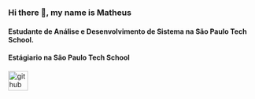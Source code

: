### Hi there 👋, my name is Matheus
#### Estudante de Análise e Desenvolvimento de Sistema na São Paulo Tech School.
#### Estágiario na São Paulo Tech School

[<img src='https://cdn.jsdelivr.net/npm/simple-icon@3.0.1/icons/github.svg' alt='github' height='40'>](https://github.com/matheusferreira079)
<!--
**matheusferreira079/matheusferreira079** is a ✨ _special_ ✨ repository because its `README.md` (this file) appears on your GitHub profile.

Here are some ideas to get you started:

- 🔭 I’m currently working on ...
- 🌱 I’m currently learning ...
- 👯 I’m looking to collaborate on ...
- 🤔 I’m looking for help with ...
- 💬 Ask me about ...
- 📫 How to reach me: ...
- 😄 Pronouns: ...
- ⚡ Fun fact: ...
-->
